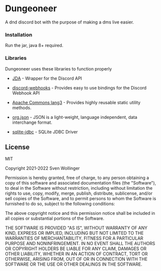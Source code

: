 # Dungeoneer

A dnd discord bot with the purpose of making a dms live easier.


### Installation

Run the jar, java 8+ required.

### Libraries

Dungeoneer uses these libraries to function properly

* [JDA](https://github.com/DV8FromTheWorld/JDA) - Wrapper for the Discord API

* [discord-webhooks](https://github.com/MinnDevelopment/discord-webhooks) - Provides easy to use bindings for the Discord Webhook API

* [Apache Commons lang3](http://commons.apache.org/proper/commons-lang/) - Provides highly reusable static utility methods.

* [org.json](https://www.json.org/) - JSON is a light-weight, language independent, data interchange format.

* [sqlite-jdbc](https://github.com/xerial/sqlite-jdbc) - SQLite JDBC Driver

License
----

MIT

Copyright 2021-2022 Sven Wollinger

Permission is hereby granted, free of charge, to any person obtaining a copy of this software and associated documentation files (the "Software"), to deal in the Software without restriction, including without limitation the rights to use, copy, modify, merge, publish, distribute, sublicense, and/or sell copies of the Software, and to permit persons to whom the Software is furnished to do so, subject to the following conditions:

The above copyright notice and this permission notice shall be included in all copies or substantial portions of the Software.

THE SOFTWARE IS PROVIDED "AS IS", WITHOUT WARRANTY OF ANY KIND, EXPRESS OR IMPLIED, INCLUDING BUT NOT LIMITED TO THE WARRANTIES OF MERCHANTABILITY, FITNESS FOR A PARTICULAR PURPOSE AND NONINFRINGEMENT. IN NO EVENT SHALL THE AUTHORS OR COPYRIGHT HOLDERS BE LIABLE FOR ANY CLAIM, DAMAGES OR OTHER LIABILITY, WHETHER IN AN ACTION OF CONTRACT, TORT OR OTHERWISE, ARISING FROM, OUT OF OR IN CONNECTION WITH THE SOFTWARE OR THE USE OR OTHER DEALINGS IN THE SOFTWARE.

